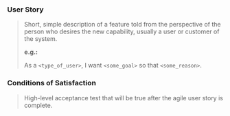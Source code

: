 ### User Story

> Short, simple description of a feature told from the perspective of the person who desires the new capability, usually a user or customer of the system.
>
> **e.g.:**
>
> As a `<type_of_user>`, I want `<some_goal>` so that `<some_reason>`.

### Conditions of Satisfaction

> High-level acceptance test that will be true after the agile user story is complete.
